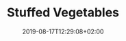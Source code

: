 ---
layout: recipe
date: 2019-08-17T12:29:08+02:00
draft: false    
title:  "Stuffed Vegetables" # The title of your awesome recipe
image: stuffed_vegetables.jpg # Name of image in recipe bundle
imagecredit: https://placekitten.com/600/800 # URL to image source page, website, or creator
YouTubeID:  # The F2SYDXV1W1w part of https://www.youtube.com/watch?v=F2SYDXV1W1w
authorName: # Name of the recipe/article author
authorURL: # URL of their home website
sourceName: # Name of the source website
sourceURL: # Actual URL of the recipe itself
category: Dinner # The type of meal or course your recipe is about. For example: "dinner", "entree", or "dessert".
cuisine: French # The region associated with your recipe. For example, "French", Mediterranean", or "American".
tags: # You don't have to have 3, feel free to have 10, 1, or none
  - estragon
yield: 8
prepTime: 15
cookTime: 45

ingredients:
- 6 Small red bell peppers
- 6 small aubergines
- 6 small courgettes
- 6 Green tomatoes
- 6 Red tomatoes
- 2 Scallops onion
- 2 Garlic fed 
- 1 bundt of basil
- 1 bundt of mynte
- 1 bundt of estragon
- 300 gram pork/beef chopped meat
- 3 lumps of day old white bread
- 1 dl cream
- 3 dl white wine

directions:
- 
- Cut of tops og vegetables and put aside
- Take seeds out of peppers.
- Take meat out of rest of vegetables.
- Chop and fry all onions
- Pour in vegetable meat and cook so it's completeley cooked together
- Chop herbs
- Fry meat in separate pan
- Put meat in vegetables
- Put bread in vegetables
- Put chopped herbs in vegetables
- Put cream in vegetables
- Mix well and fill vegetables.
- Pour over white wine
- Cook for 20 minutes at 180 degrees Celsius


---